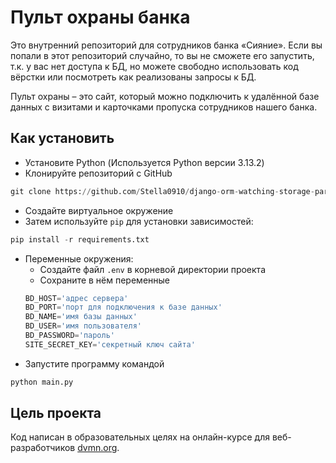 # Пульт охраны банка

Это внутренний репозиторий для сотрудников банка «Сияние». Если вы попали в этот репозиторий случайно, то вы не сможете его запустить, т.к. у вас нет доступа к БД, но можете свободно использовать код вёрстки или посмотреть как реализованы запросы к БД.

Пульт охраны – это сайт, который можно подключить к удалённой базе данных с визитами и карточками пропуска сотрудников нашего банка.

## Как установить

* Установите Python (Используется Python версии 3.13.2)
* Клонируйте репозиторий c GitHub
```py
git clone https://github.com/Stella0910/django-orm-watching-storage-part-1
```
* Создайте виртуальное окружение
* Затем используйте `pip` для установки зависимостей:
```py
pip install -r requirements.txt
```
* Переменные окружения:
    * Создайте файл `.env` в корневой директории проекта
    * Сохраните в нём переменные
    ```py
    BD_HOST='адрес сервера'
    BD_PORT='порт для подключения к базе данных'
    BD_NAME='имя базы данных'
    BD_USER='имя пользователя'
    BD_PASSWORD='пароль'
    SITE_SECRET_KEY='секретный ключ сайта'
    ```
* Запустите программу командой
```py
python main.py
```

## Цель проекта

Код написан в образовательных целях на онлайн-курсе для веб-разработчиков [dvmn.org](https://dvmn.org/).
